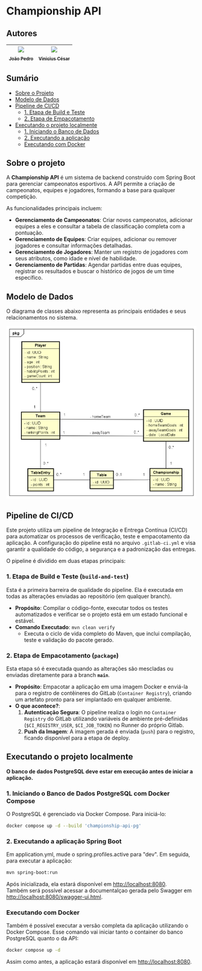 # Championship API

## Autores

| [<img src="https://avatars.githubusercontent.com/u/77846057?v=4" width=135><br><sub>João Pedro</sub>](https://github.com/JoaoPFranca) | [<img src="https://avatars.githubusercontent.com/u/79117259?v=4" width=135><br><sub>Vinicius César</sub>](https://github.com/viniTheCsar) |
| :---: | :---: |

## Sumário

- [Sobre o Projeto](#sobre-o-projeto)
- [Modelo de Dados](#modelo-de-dados)
- [Pipeline de CI/CD](#pipeline-de-cicd)
  - [1. Etapa de Build e Teste](#1-etapa-de-build-e-teste-build-and-test)
  - [2. Etapa de Empacotamento](#2-etapa-de-empacotamento-package)
- [Executando o projeto localmente](#executando-o-projeto-localmente)
  - [1. Iniciando o Banco de Dados](#1-iniciando-o-banco-de-dados-postgresql-com-docker-compose)
  - [2. Executando a aplicação](#2-executando-a-aplicação-spring-boot)
  - [Executando com Docker](#executando-com-docker)

## Sobre o projeto

A **Championship API** é um sistema de backend construído com Spring Boot para gerenciar campeonatos esportivos. A API permite a criação de campeonatos, equipes e jogadores, formando a base para qualquer competição.

As funcionalidades principais incluem:

- **Gerenciamento de Campeonatos**: Criar novos campeonatos, adicionar equipes a eles e consultar a tabela de classificação completa com a pontuação.
- **Gerenciamento de Equipes**: Criar equipes, adicionar ou remover jogadores e consultar informações detalhadas.
- **Gerenciamento de Jogadores**: Manter um registro de jogadores com seus atributos, como idade e nível de habilidade.
- **Gerenciamento de Partidas**: Agendar partidas entre duas equipes, registrar os resultados e buscar o histórico de jogos de um time específico.

## Modelo de Dados

O diagrama de classes abaixo representa as principais entidades e seus relacionamentos no sistema.

![Diagrama de classes](./docs/diagrama-classes-championship-api.png)

## Pipeline de CI/CD

Este projeto utiliza um pipeline de Integração e Entrega Contínua (CI/CD) para automatizar os processos de verificação, teste e empacotamento da aplicação. A configuração do pipeline está no arquivo `.gitlab-ci.yml` e visa garantir a qualidade do código, a segurança e a padronização das entregas.

O pipeline é dividido em duas etapas principais:

### 1. Etapa de Build e Teste (`build-and-test`)

Esta é a primeira barreira de qualidade do pipeline. Ela é executada em todas as alterações enviadas ao repositório (em qualquer branch).

- **Propósito**: Compilar o código-fonte, executar todos os testes automatizados e verificar se o projeto está em um estado funcional e estável.
- **Comando Executado**: `mvn clean verify`
  - Executa o ciclo de vida completo do Maven, que inclui compilação, teste e validação do pacote gerado.

### 2. Etapa de Empacotamento (`package`)

Esta etapa só é executada quando as alterações são mescladas ou enviadas diretamente para a branch **`main`**.

- **Propósito**: Empacotar a aplicação em uma imagem Docker e enviá-la para o registro de contêineres do GitLab (`Container Registry`), criando um artefato pronto para ser implantado em qualquer ambiente.
- **O que acontece?**:
  1.  **Autenticação Segura**: O pipeline realiza o login no `Container Registry` do GitLab utilizando variáveis de ambiente pré-definidas (`$CI_REGISTRY_USER`, `$CI_JOB_TOKEN`) no Runner do próprio Gitlab.
  2.  **Push da Imagem**: A imagem gerada é enviada (`push`) para o registro, ficando disponível para a etapa de deploy.

## Executando o projeto localmente

**O banco de dados PostgreSQL deve estar em execução antes de iniciar a aplicação.**

### 1. Iniciando o Banco de Dados PostgreSQL com Docker Compose

O PostgreSQL é gerenciado via Docker Compose. Para iniciá-lo:

```bash
docker compose up -d --build 'championship-api-pg'
```

### 2. Executando a aplicação Spring Boot

Em application.yml, mude o spring.profiles.active para "dev". Em seguida, para executar a aplicação:

```bash
mvn spring-boot:run
```

Após inicializada, ela estará disponível em [http://localhost:8080](http://localhost:8080).</br>
Também será possível acessar a documentalçao gerada pelo Swagger em [http://localhost:8080/swagger-ui.html](http://localhost:8080/swagger-ui.html).

### Executando com Docker

Também é possível executar a versão completa da aplicação utilizando o Docker Compose. Esse comando vai iniciar tanto o container do banco PostgreSQL quanto o da API:

```bash
docker compose up -d
```

Assim como antes, a aplicação estará disponível em [http://localhost:8080](http://localhost:8080).
